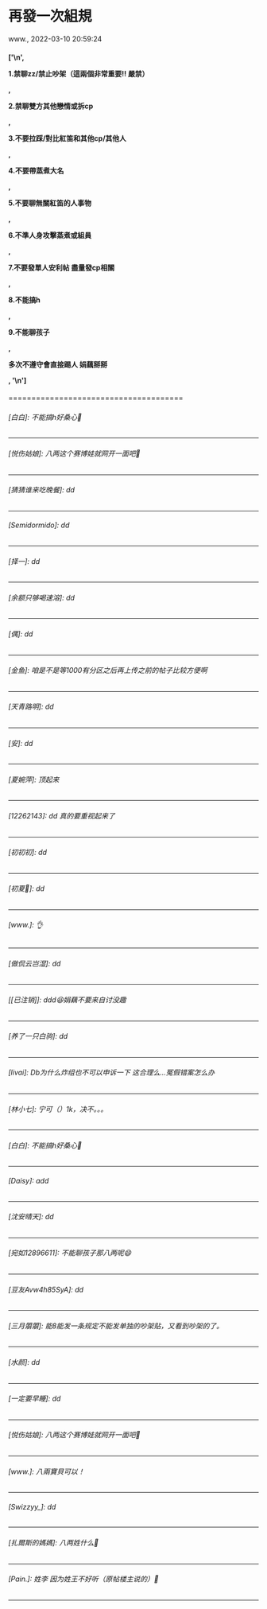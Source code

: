 # 再發一次組規
www., 2022-03-10 20:59:24
#### ['\n', <p data-align="left">1.禁聊zz/禁止吵架（這兩個非常重要‼️ 嚴禁）</p>, <p data-align="left">2.禁聊雙方其他戀情或拆cp</p>, <p data-align="left">3.不要拉踩/對比紅笛和其他cp/其他人</p>, <p data-align="left">4.不要帶蒸煮大名</p>, <p data-align="left">5.不要聊無關紅笛的人事物</p>, <p data-align="left">6.不準人身攻擊蒸煮或組員 </p>, <p data-align="left">7.不要發單人安利帖 盡量發cp相關</p>, <p data-align="left">8.不能搞h</p>, <p data-align="left">9.不能聊孩子</p>, <p data-align="left">多次不遵守會直接踢人 娟藕掰掰</p>, '\n']
======================================

###### [白白]: 不能搞h好桑心🥲
---------------------------------------

###### [悦伤姑娘]: 八两这个赛博娃就网开一面吧🤣
---------------------------------------

###### [猜猜谁来吃晚餐]: dd
---------------------------------------

###### [Semidormido]: dd
---------------------------------------

###### [择一]: dd
---------------------------------------

###### [余额只够喝速溶]: dd
---------------------------------------

###### [偶]: dd
---------------------------------------

###### [金鱼]: 咱是不是等1000有分区之后再上传之前的帖子比较方便啊
---------------------------------------

###### [天青路明]: dd
---------------------------------------

###### [安]: dd
---------------------------------------

###### [夏婉萍]: 顶起来
---------------------------------------

###### [12262143]: dd 真的要重视起来了
---------------------------------------

###### [初初初]: dd
---------------------------------------

###### [初夏🍃]: dd
---------------------------------------

###### [www.]: 👌
---------------------------------------

###### [做侃云岂湿]: dd
---------------------------------------

###### [[已注销]]: ddd😆娟藕不要来自讨没趣
---------------------------------------

###### [养了一只白驹]: dd
---------------------------------------

###### [livai]: Db为什么炸组也不可以申诉一下 这合理么…冤假错案怎么办
---------------------------------------

###### [林小七]: 宁可（）1k，决不。。。
---------------------------------------

###### [白白]: 不能搞h好桑心🥲
---------------------------------------

###### [Daisy]: add
---------------------------------------

###### [沈安晴天]: dd
---------------------------------------

###### [宛如12896611]: 不能聊孩子那八两呢😄
---------------------------------------

###### [豆友Avw4h85SyA]: dd
---------------------------------------

###### [三月朤朤]: 能8能发一条规定不能发单独的吵架贴，又看到吵架的了。
---------------------------------------

###### [水颜]: dd
---------------------------------------

###### [一定要早睡]: dd
---------------------------------------

###### [悦伤姑娘]: 八两这个赛博娃就网开一面吧🤣
---------------------------------------

###### [www.]: 八兩寶貝可以！
---------------------------------------

###### [Swizzyy_]: dd
---------------------------------------

###### [扎爾斯的媽媽]: 八两姓什么🤔
---------------------------------------

###### [Pain.]: 姓李  因为姓王不好听（原帖楼主说的）🤣
---------------------------------------

